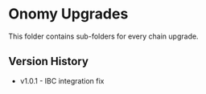 # Onomy Upgrades

This folder contains sub-folders for every chain upgrade.

## Version History

- v1.0.1 - IBC integration fix


